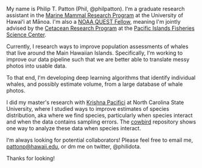 My name is Philip T. Patton (Phil, @philpatton). Iʻm a graduate research assistant in the [Marine Mammal Research Program](https://www.mmrphawaii.org/) at the University of Hawaiʻi at Mānoa. I'm also a [NOAA QUEST Fellow](https://www.fisheries.noaa.gov/content/quantitative-ecology-and-socioeconomics-training-quest-program), meaning I'm jointly advised by the [Cetacean Research Program](https://www.fisheries.noaa.gov/pacific-islands/about-us/whale-and-dolphin-surveys-pacific-islands) at the [Pacific Islands Fisheries Science Center](https://www.fisheries.noaa.gov/about/pacific-islands-fisheries-science-center). 

Currently, I research ways to improve population assessments of whales that live around the Main Hawaiian Islands. Specifically, Iʻm working to improve our data pipeline such that we are better able to translate messy photos into usable data. 

To that end, Iʻm developing deep learning algorithms that identify individual whales, and possibly estimate volume, from a large database of whale photos.

I did my master's research with [Krishna Pacifici](https://faculty.cnr.ncsu.edu/krishnapacifici/people/) at North Carolina State University, where I studied ways to improve estimates of species distribution, aka where we find species, particularly when species interact and when the data contains sampling errors. The [cowbird](https://github.com/philpatton/cowbird) repository shows one way to analyze these data when species interact. 

Iʻm always looking for potential collaborators! Please feel free to email me, pattonp@hawaii.edu, or dm me on twitter, @philidota.

Thanks for looking! 

<!---
philpatton/philpatton is a ✨ special ✨ repository because its `README.md` (this file) appears on your GitHub profile.
You can click the Preview link to take a look at your changes.
--->

